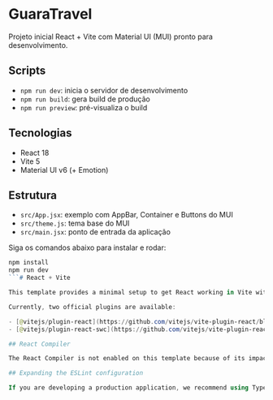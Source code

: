 # GuaraTravel

Projeto inicial React + Vite com Material UI (MUI) pronto para desenvolvimento.

## Scripts
- `npm run dev`: inicia o servidor de desenvolvimento
- `npm run build`: gera build de produção
- `npm run preview`: pré-visualiza o build

## Tecnologias
- React 18
- Vite 5
- Material UI v6 (+ Emotion)

## Estrutura
- `src/App.jsx`: exemplo com AppBar, Container e Buttons do MUI
- `src/theme.js`: tema base do MUI
- `src/main.jsx`: ponto de entrada da aplicação

Siga os comandos abaixo para instalar e rodar:

```powershell
npm install
npm run dev
```# React + Vite

This template provides a minimal setup to get React working in Vite with HMR and some ESLint rules.

Currently, two official plugins are available:

- [@vitejs/plugin-react](https://github.com/vitejs/vite-plugin-react/blob/main/packages/plugin-react) uses [Babel](https://babeljs.io/) (or [oxc](https://oxc.rs) when used in [rolldown-vite](https://vite.dev/guide/rolldown)) for Fast Refresh
- [@vitejs/plugin-react-swc](https://github.com/vitejs/vite-plugin-react/blob/main/packages/plugin-react-swc) uses [SWC](https://swc.rs/) for Fast Refresh

## React Compiler

The React Compiler is not enabled on this template because of its impact on dev & build performances. To add it, see [this documentation](https://react.dev/learn/react-compiler/installation).

## Expanding the ESLint configuration

If you are developing a production application, we recommend using TypeScript with type-aware lint rules enabled. Check out the [TS template](https://github.com/vitejs/vite/tree/main/packages/create-vite/template-react-ts) for information on how to integrate TypeScript and [`typescript-eslint`](https://typescript-eslint.io) in your project.
